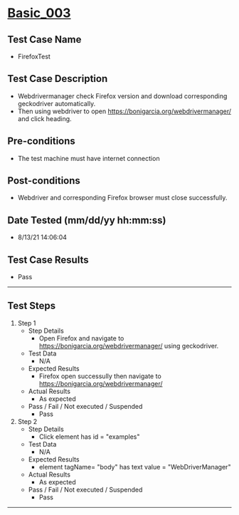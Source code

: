 # [Basic_003](https://github.com/bonigarcia/webdrivermanager-examples/tree/master/src/test/java/io/github/bonigarcia/wdm/test/basic/FirefoxTest.java)
## Test Case Name
* FirefoxTest
## Test Case Description
* Webdrivermanager check Firefox version and download corresponding geckodriver automatically.
* Then using webdriver to open https://bonigarcia.org/webdrivermanager/ and click heading.
## Pre-conditions
* The test machine must have internet connection
## Post-conditions
* Webdriver and corresponding Firefox browser must close successfully.
## Date Tested (mm/dd/yy hh:mm:ss)
* 8/13/21 14:06:04
## Test Case Results
* Pass
---
## Test Steps
1. Step 1
	* Step Details
		* Open Firefox and navigate to https://bonigarcia.org/webdrivermanager/ using geckodriver.
	* Test Data
		* N/A
	* Expected Results
		* Firefox open successully then navigate to https://bonigarcia.org/webdrivermanager/
	* Actual Results
		* As expected
	* Pass / Fail / Not executed / Suspended
		* Pass
2. Step 2
	* Step Details
		* Click element has id = "examples"
	* Test Data
		* N/A
	* Expected Results
		* element tagName= "body" has text value = "WebDriverManager"
	* Actual Results
		* As expected
	* Pass / Fail / Not executed / Suspended
		* Pass
---

